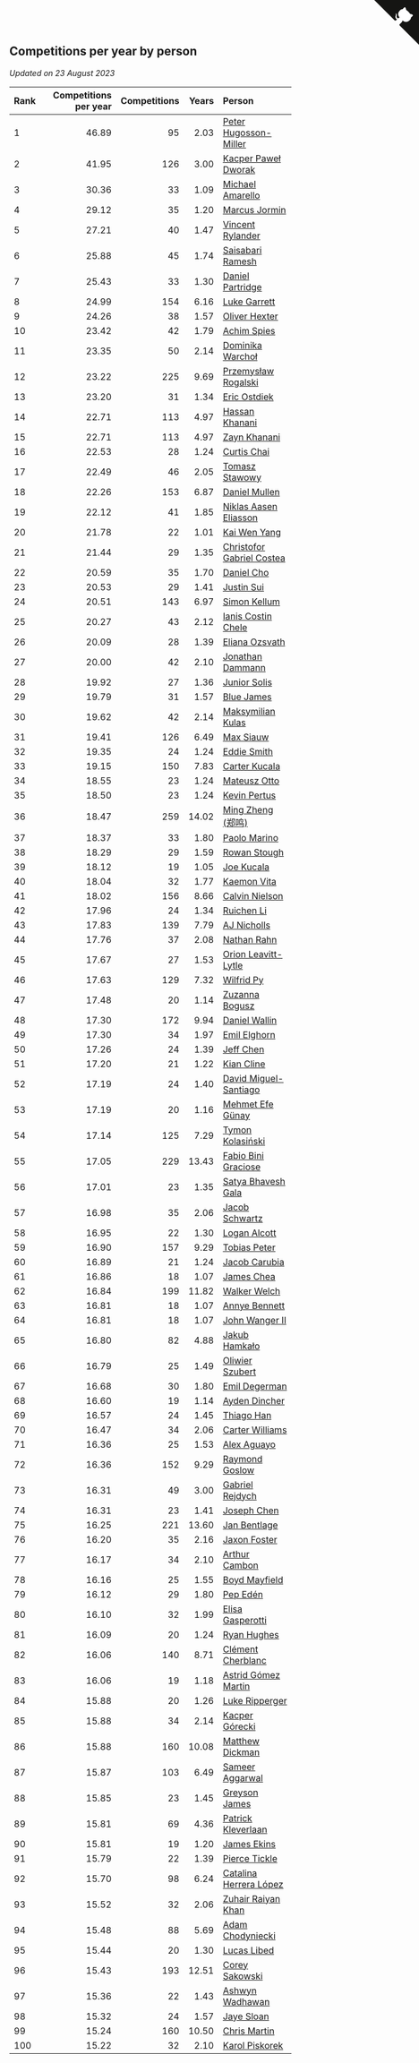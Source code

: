 ## Competitions per year by person

*Updated on 23 August 2023*

| Rank | Competitions per year | Competitions | Years | Person |
| :--- | ---: | ---: | ---: | :--- |
| 1 | 46.89 | 95 | 2.03 | [Peter Hugosson-Miller](https://www.worldcubeassociation.org/persons/2021HUGO01) |
| 2 | 41.95 | 126 | 3.00 | [Kacper Paweł Dworak](https://www.worldcubeassociation.org/persons/2020DWOR01) |
| 3 | 30.36 | 33 | 1.09 | [Michael Amarello](https://www.worldcubeassociation.org/persons/2022AMAR09) |
| 4 | 29.12 | 35 | 1.20 | [Marcus Jormin](https://www.worldcubeassociation.org/persons/2022JORM01) |
| 5 | 27.21 | 40 | 1.47 | [Vincent Rylander](https://www.worldcubeassociation.org/persons/2022RYLA01) |
| 6 | 25.88 | 45 | 1.74 | [Saisabari Ramesh](https://www.worldcubeassociation.org/persons/2021RAME01) |
| 7 | 25.43 | 33 | 1.30 | [Daniel Partridge](https://www.worldcubeassociation.org/persons/2022PART02) |
| 8 | 24.99 | 154 | 6.16 | [Luke Garrett](https://www.worldcubeassociation.org/persons/2017GARR05) |
| 9 | 24.26 | 38 | 1.57 | [Oliver Hexter](https://www.worldcubeassociation.org/persons/2022HEXT01) |
| 10 | 23.42 | 42 | 1.79 | [Achim Spies](https://www.worldcubeassociation.org/persons/2021SPIE01) |
| 11 | 23.35 | 50 | 2.14 | [Dominika Warchoł](https://www.worldcubeassociation.org/persons/2021WARC01) |
| 12 | 23.22 | 225 | 9.69 | [Przemysław Rogalski](https://www.worldcubeassociation.org/persons/2013ROGA02) |
| 13 | 23.20 | 31 | 1.34 | [Eric Ostdiek](https://www.worldcubeassociation.org/persons/2022OSTD01) |
| 14 | 22.71 | 113 | 4.97 | [Hassan Khanani](https://www.worldcubeassociation.org/persons/2018KHAN26) |
| 15 | 22.71 | 113 | 4.97 | [Zayn Khanani](https://www.worldcubeassociation.org/persons/2018KHAN28) |
| 16 | 22.53 | 28 | 1.24 | [Curtis Chai](https://www.worldcubeassociation.org/persons/2022CHAI02) |
| 17 | 22.49 | 46 | 2.05 | [Tomasz Stawowy](https://www.worldcubeassociation.org/persons/2021STAW01) |
| 18 | 22.26 | 153 | 6.87 | [Daniel Mullen](https://www.worldcubeassociation.org/persons/2016MULL04) |
| 19 | 22.12 | 41 | 1.85 | [Niklas Aasen Eliasson](https://www.worldcubeassociation.org/persons/2021ELIA01) |
| 20 | 21.78 | 22 | 1.01 | [Kai Wen Yang](https://www.worldcubeassociation.org/persons/2022YANG19) |
| 21 | 21.44 | 29 | 1.35 | [Christofor Gabriel Costea](https://www.worldcubeassociation.org/persons/2022COST03) |
| 22 | 20.59 | 35 | 1.70 | [Daniel Cho](https://www.worldcubeassociation.org/persons/2021CHOD01) |
| 23 | 20.53 | 29 | 1.41 | [Justin Sui](https://www.worldcubeassociation.org/persons/2022SUIJ01) |
| 24 | 20.51 | 143 | 6.97 | [Simon Kellum](https://www.worldcubeassociation.org/persons/2016KELL12) |
| 25 | 20.27 | 43 | 2.12 | [Ianis Costin Chele](https://www.worldcubeassociation.org/persons/2021CHEL01) |
| 26 | 20.09 | 28 | 1.39 | [Eliana Ozsvath](https://www.worldcubeassociation.org/persons/2022OZSV01) |
| 27 | 20.00 | 42 | 2.10 | [Jonathan Dammann](https://www.worldcubeassociation.org/persons/2021DAMM01) |
| 28 | 19.92 | 27 | 1.36 | [Junior Solis](https://www.worldcubeassociation.org/persons/2022SOLI03) |
| 29 | 19.79 | 31 | 1.57 | [Blue James](https://www.worldcubeassociation.org/persons/2022JAME01) |
| 30 | 19.62 | 42 | 2.14 | [Maksymilian Kulas](https://www.worldcubeassociation.org/persons/2021KULA02) |
| 31 | 19.41 | 126 | 6.49 | [Max Siauw](https://www.worldcubeassociation.org/persons/2017SIAU02) |
| 32 | 19.35 | 24 | 1.24 | [Eddie Smith](https://www.worldcubeassociation.org/persons/2022SMIT20) |
| 33 | 19.15 | 150 | 7.83 | [Carter Kucala](https://www.worldcubeassociation.org/persons/2015KUCA01) |
| 34 | 18.55 | 23 | 1.24 | [Mateusz Otto](https://www.worldcubeassociation.org/persons/2022OTTO01) |
| 35 | 18.50 | 23 | 1.24 | [Kevin Pertus](https://www.worldcubeassociation.org/persons/2022PERT01) |
| 36 | 18.47 | 259 | 14.02 | [Ming Zheng (郑鸣)](https://www.worldcubeassociation.org/persons/2009ZHEN11) |
| 37 | 18.37 | 33 | 1.80 | [Paolo Marino](https://www.worldcubeassociation.org/persons/2021MARI04) |
| 38 | 18.29 | 29 | 1.59 | [Rowan Stough](https://www.worldcubeassociation.org/persons/2022STOU01) |
| 39 | 18.12 | 19 | 1.05 | [Joe Kucala](https://www.worldcubeassociation.org/persons/2022KUCA01) |
| 40 | 18.04 | 32 | 1.77 | [Kaemon Vita](https://www.worldcubeassociation.org/persons/2021VITA01) |
| 41 | 18.02 | 156 | 8.66 | [Calvin Nielson](https://www.worldcubeassociation.org/persons/2014NIEL03) |
| 42 | 17.96 | 24 | 1.34 | [Ruichen Li](https://www.worldcubeassociation.org/persons/2022LIRU02) |
| 43 | 17.83 | 139 | 7.79 | [AJ Nicholls](https://www.worldcubeassociation.org/persons/2015NICH04) |
| 44 | 17.76 | 37 | 2.08 | [Nathan Rahn](https://www.worldcubeassociation.org/persons/2021RAHN01) |
| 45 | 17.67 | 27 | 1.53 | [Orion Leavitt-Lytle](https://www.worldcubeassociation.org/persons/2022LEAV01) |
| 46 | 17.63 | 129 | 7.32 | [Wilfrid Py](https://www.worldcubeassociation.org/persons/2016PYWI01) |
| 47 | 17.48 | 20 | 1.14 | [Zuzanna Bogusz](https://www.worldcubeassociation.org/persons/2022BOGU01) |
| 48 | 17.30 | 172 | 9.94 | [Daniel Wallin](https://www.worldcubeassociation.org/persons/2013WALL03) |
| 49 | 17.30 | 34 | 1.97 | [Emil Elghorn](https://www.worldcubeassociation.org/persons/2021ELGH01) |
| 50 | 17.26 | 24 | 1.39 | [Jeff Chen](https://www.worldcubeassociation.org/persons/2022CHEN19) |
| 51 | 17.20 | 21 | 1.22 | [Kian Cline](https://www.worldcubeassociation.org/persons/2022CLIN01) |
| 52 | 17.19 | 24 | 1.40 | [David Miguel-Santiago](https://www.worldcubeassociation.org/persons/2022MIGU02) |
| 53 | 17.19 | 20 | 1.16 | [Mehmet Efe Günay](https://www.worldcubeassociation.org/persons/2022GUNA05) |
| 54 | 17.14 | 125 | 7.29 | [Tymon Kolasiński](https://www.worldcubeassociation.org/persons/2016KOLA02) |
| 55 | 17.05 | 229 | 13.43 | [Fabio Bini Graciose](https://www.worldcubeassociation.org/persons/2010GRAC02) |
| 56 | 17.01 | 23 | 1.35 | [Satya Bhavesh Gala](https://www.worldcubeassociation.org/persons/2022GALA03) |
| 57 | 16.98 | 35 | 2.06 | [Jacob Schwartz](https://www.worldcubeassociation.org/persons/2021SCHW01) |
| 58 | 16.95 | 22 | 1.30 | [Logan Alcott](https://www.worldcubeassociation.org/persons/2022ALCO02) |
| 59 | 16.90 | 157 | 9.29 | [Tobias Peter](https://www.worldcubeassociation.org/persons/2014PETE03) |
| 60 | 16.89 | 21 | 1.24 | [Jacob Carubia](https://www.worldcubeassociation.org/persons/2022CARU02) |
| 61 | 16.86 | 18 | 1.07 | [James Chea](https://www.worldcubeassociation.org/persons/2022CHEA05) |
| 62 | 16.84 | 199 | 11.82 | [Walker Welch](https://www.worldcubeassociation.org/persons/2011WELC01) |
| 63 | 16.81 | 18 | 1.07 | [Annye Bennett](https://www.worldcubeassociation.org/persons/2022BENN11) |
| 64 | 16.81 | 18 | 1.07 | [John Wanger II](https://www.worldcubeassociation.org/persons/2022WANG39) |
| 65 | 16.80 | 82 | 4.88 | [Jakub Hamkało](https://www.worldcubeassociation.org/persons/2018HAMK01) |
| 66 | 16.79 | 25 | 1.49 | [Oliwier Szubert](https://www.worldcubeassociation.org/persons/2022SZUB01) |
| 67 | 16.68 | 30 | 1.80 | [Emil Degerman](https://www.worldcubeassociation.org/persons/2021DEGE01) |
| 68 | 16.60 | 19 | 1.14 | [Ayden Dincher](https://www.worldcubeassociation.org/persons/2022DINC01) |
| 69 | 16.57 | 24 | 1.45 | [Thiago Han](https://www.worldcubeassociation.org/persons/2022HANT01) |
| 70 | 16.47 | 34 | 2.06 | [Carter Williams](https://www.worldcubeassociation.org/persons/2021WILL06) |
| 71 | 16.36 | 25 | 1.53 | [Alex Aguayo](https://www.worldcubeassociation.org/persons/2022AGUA01) |
| 72 | 16.36 | 152 | 9.29 | [Raymond Goslow](https://www.worldcubeassociation.org/persons/2014GOSL01) |
| 73 | 16.31 | 49 | 3.00 | [Gabriel Rejdych](https://www.worldcubeassociation.org/persons/2020REJD01) |
| 74 | 16.31 | 23 | 1.41 | [Joseph Chen](https://www.worldcubeassociation.org/persons/2022CHEN16) |
| 75 | 16.25 | 221 | 13.60 | [Jan Bentlage](https://www.worldcubeassociation.org/persons/2010BENT01) |
| 76 | 16.20 | 35 | 2.16 | [Jaxon Foster](https://www.worldcubeassociation.org/persons/2021FOST01) |
| 77 | 16.17 | 34 | 2.10 | [Arthur Cambon](https://www.worldcubeassociation.org/persons/2021CAMB01) |
| 78 | 16.16 | 25 | 1.55 | [Boyd Mayfield](https://www.worldcubeassociation.org/persons/2022MAYF01) |
| 79 | 16.12 | 29 | 1.80 | [Pep Edén](https://www.worldcubeassociation.org/persons/2021EDEN01) |
| 80 | 16.10 | 32 | 1.99 | [Elisa Gasperotti](https://www.worldcubeassociation.org/persons/2021GASP01) |
| 81 | 16.09 | 20 | 1.24 | [Ryan Hughes](https://www.worldcubeassociation.org/persons/2022HUGH04) |
| 82 | 16.06 | 140 | 8.71 | [Clément Cherblanc](https://www.worldcubeassociation.org/persons/2014CHER05) |
| 83 | 16.06 | 19 | 1.18 | [Astrid Gómez Martin](https://www.worldcubeassociation.org/persons/2022MART26) |
| 84 | 15.88 | 20 | 1.26 | [Luke Ripperger](https://www.worldcubeassociation.org/persons/2022RIPP01) |
| 85 | 15.88 | 34 | 2.14 | [Kacper Górecki](https://www.worldcubeassociation.org/persons/2021GORE01) |
| 86 | 15.88 | 160 | 10.08 | [Matthew Dickman](https://www.worldcubeassociation.org/persons/2013DICK01) |
| 87 | 15.87 | 103 | 6.49 | [Sameer Aggarwal](https://www.worldcubeassociation.org/persons/2017AGGA01) |
| 88 | 15.85 | 23 | 1.45 | [Greyson James](https://www.worldcubeassociation.org/persons/2022JAME02) |
| 89 | 15.81 | 69 | 4.36 | [Patrick Kleverlaan](https://www.worldcubeassociation.org/persons/2019KLEV01) |
| 90 | 15.81 | 19 | 1.20 | [James Ekins](https://www.worldcubeassociation.org/persons/2022EKIN01) |
| 91 | 15.79 | 22 | 1.39 | [Pierce Tickle](https://www.worldcubeassociation.org/persons/2022TICK01) |
| 92 | 15.70 | 98 | 6.24 | [Catalina Herrera López](https://www.worldcubeassociation.org/persons/2017LOPE31) |
| 93 | 15.52 | 32 | 2.06 | [Zuhair Raiyan Khan](https://www.worldcubeassociation.org/persons/2021KHAN05) |
| 94 | 15.48 | 88 | 5.69 | [Adam Chodyniecki](https://www.worldcubeassociation.org/persons/2017CHOD02) |
| 95 | 15.44 | 20 | 1.30 | [Lucas Libed](https://www.worldcubeassociation.org/persons/2022LIBE02) |
| 96 | 15.43 | 193 | 12.51 | [Corey Sakowski](https://www.worldcubeassociation.org/persons/2011SAKO01) |
| 97 | 15.36 | 22 | 1.43 | [Ashwyn Wadhawan](https://www.worldcubeassociation.org/persons/2022WADH02) |
| 98 | 15.32 | 24 | 1.57 | [Jaye Sloan](https://www.worldcubeassociation.org/persons/2022SLOA01) |
| 99 | 15.24 | 160 | 10.50 | [Chris Martin](https://www.worldcubeassociation.org/persons/2013MART03) |
| 100 | 15.22 | 32 | 2.10 | [Karol Piskorek](https://www.worldcubeassociation.org/persons/2021PISK01) |


<a href="https://github.com/JustinTimeCuber/wca_statistics" class="github-corner" aria-label="View source on Github"><svg width="80" height="80" viewBox="0 0 250 250" style="fill:#151513; color:#fff; position: absolute; top: 0; border: 0; right: 0;" aria-hidden="true"><path d="M0,0 L115,115 L130,115 L142,142 L250,250 L250,0 Z"></path><path d="M128.3,109.0 C113.8,99.7 119.0,89.6 119.0,89.6 C122.0,82.7 120.5,78.6 120.5,78.6 C119.2,72.0 123.4,76.3 123.4,76.3 C127.3,80.9 125.5,87.3 125.5,87.3 C122.9,97.6 130.6,101.9 134.4,103.2" fill="currentColor" style="transform-origin: 130px 106px;" class="octo-arm"></path><path d="M115.0,115.0 C114.9,115.1 118.7,116.5 119.8,115.4 L133.7,101.6 C136.9,99.2 139.9,98.4 142.2,98.6 C133.8,88.0 127.5,74.4 143.8,58.0 C148.5,53.4 154.0,51.2 159.7,51.0 C160.3,49.4 163.2,43.6 171.4,40.1 C171.4,40.1 176.1,42.5 178.8,56.2 C183.1,58.6 187.2,61.8 190.9,65.4 C194.5,69.0 197.7,73.2 200.1,77.6 C213.8,80.2 216.3,84.9 216.3,84.9 C212.7,93.1 206.9,96.0 205.4,96.6 C205.1,102.4 203.0,107.8 198.3,112.5 C181.9,128.9 168.3,122.5 157.7,114.1 C157.9,116.9 156.7,120.9 152.7,124.9 L141.0,136.5 C139.8,137.7 141.6,141.9 141.8,141.8 Z" fill="currentColor" class="octo-body"></path></svg></a><style>.github-corner:hover .octo-arm{animation:octocat-wave 560ms ease-in-out}@keyframes octocat-wave{0%,100%{transform:rotate(0)}20%,60%{transform:rotate(-25deg)}40%,80%{transform:rotate(10deg)}}@media (max-width:500px){.github-corner:hover .octo-arm{animation:none}.github-corner .octo-arm{animation:octocat-wave 560ms ease-in-out}}</style>
